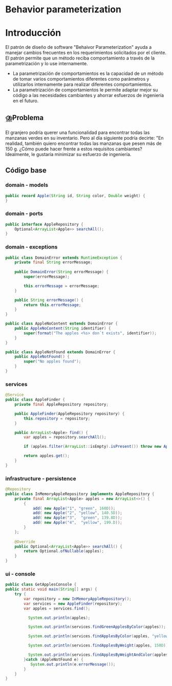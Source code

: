 # Behavior parameterization

# Introducción

El patrón de diseño de software "Behaivor Parameterization" ayuda a manejar cambios frecuentes en 
los requerimientos solicitados por el cliente. El patrón permite que un método reciba comportamiento
a través de la parametrización y lo use internamente.

- La parametrización de comportamientos es la capacidad de un método de tomar varios comportamientos diferentes como parámetros y utilizarlos internamente para realizar diferentes comportamientos.
- La parametrización de comportamientos le permite adaptar mejor su código a las necesidades cambiantes y ahorrar esfuerzos de ingeniería en el futuro.

## ⛈️Problema

El granjero podría querer una funcionalidad para encontrar todas las manzanas verdes en su inventario. Pero al día siguiente podría decirte: "En realidad, también quiero encontrar todas las manzanas que pesen más de 150 g. ¿Cómo puede hacer frente a estos requisitos cambiantes? Idealmente, le gustaría minimizar su esfuerzo de ingeniería.

## Código base

### domain - models

```java
public record Apple(String id, String color, Double weight) {
}
```

### domain - ports

```java
public interface AppleRepository {
    Optional<ArrayList<Apple>> searchAll();
}
```

### domain - exceptions

```java
public class DomainError extends RuntimeException {
    private final String errorMessage;
    
    public DomainError(String errorMessage) {
        super(errorMessage);

        this.errorMessage = errorMessage;
    }

    public String errorMessage() {
        return this.errorMessage;
    }
}
```

```java
public class AppleNoContent extends DomainError {
    public AppleNoContent(String identifier) {
        super(format("The apples <%s> don´t exists", identifier));
    }
}
```

```java
public class AppleNotFound extends DomainError {
    public AppleNotFound() {
        super("No apples found");
    }
}
```

### services
```java
@Service
public class AppleFinder {
    private final AppleRepository repository;

    public AppleFinder(AppleRepository repository) {
        this.repository = repository;
    }

    public ArrayList<Apple> find() {
        var apples = repository.searchAll();

        if (apples.filter(ArrayList::isEmpty).isPresent()) throw new AppleNotFound();

        return apples.get();
    }
}
```

### infrastructure - persistence

```java
@Repository
public class InMemoryAppleRepository implements AppleRepository {
    private final ArrayList<Apple> apples = new ArrayList<>() {
        {
            add( new Apple("1", "green", 160D));
            add( new Apple("2", "yellow", 140.5D));
            add( new Apple("3",  "green", 139.8D));
            add( new Apple("4",  "yellow", 199.D));
        }
    };
    
    @Override
    public Optional<ArrayList<Apple>> searchAll() {
        return Optional.ofNullable(apples);
    }
}
```

### ui - console

```java
public class GetApplesConsole {
public static void main(String[] args) {
    try {
        var repository = new InMemoryAppleRepository();
        var services = new AppleFinder(repository);
        var apples = services.find();

          System.out.println(apples);

          System.out.println(services.findGreenApplesByColor(apples));

          System.out.println(services.findApplesByColor(apples, "yellow"));

          System.out.println(services.findApplesByWeight(apples, 150D));

          System.out.println(services.findApplesByWeightAndColor(apples, "green", 150D));
        }catch (AppleNotFound e) {
           System.out.println(e.errorMessage());
        }
    }
}
```